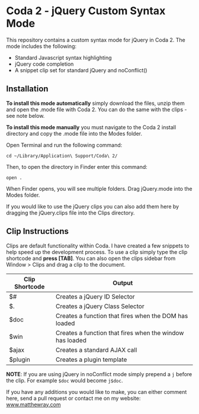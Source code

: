 Coda 2 - jQuery Custom Syntax Mode
==================================

This repository contains a custom syntax mode for jQuery in Coda 2. The mode includes the following:
* Standard Javascript syntax highlighting
* jQuery code completion
* A snippet clip set for standard jQuery and noConflict()

Installation
------------
**To install this mode automatically** simply download the files, unzip them and open the .mode file with Coda 2. You can do the same with the clips - see note below.

**To install this mode manually** you must navigate to the Coda 2 install directory and copy the .mode file into the Modes folder.

Open Terminal and run the following command:

    cd ~/Library/Application\ Support/Coda\ 2/

Then, to open the directory in Finder enter this command:

    open .

When Finder opens, you will see multiple folders. Drag jQuery.mode into the Modes folder. 

If you would like to use the jQuery clips you can also add them here by dragging the jQuery.clips file into the Clips directory. 

Clip Instructions
-----------------

Clips are default functionality within Coda. I have created a few snippets to help speed up the development process. To use a clip simply type the clip shortcode and **press [TAB]**. You can also open the clips sidebar from Window > Clips and drag a clip to the document.

|Clip Shortcode|Output|
|--------------|------|
| $# | Creates a jQuery ID Selector |
| $. | Creates a jQuery Class Selector |
| $doc | Creates a function that fires when the DOM has loaded |
| $win | Creates a function that fires when the window has loaded |
| $ajax | Creates a standard AJAX call |
| $plugin | Creates a plugin template |

**NOTE**: If you are using jQuery in noConflict mode simply prepend a `j` before the clip. For example `$doc` would become `j$doc`.

If you have any additions you would like to make, you can either comment here, send a pull request or contact me on my website: www.matthewray.com

